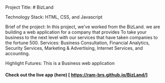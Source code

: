 ﻿Project Title: # BizLand

Technology Stack: HTML, CSS, and Javascript

Brief of the project: In this project, we've worked from the BizLand.
we are building a web application for a company that provides To take your business to the next level with our services that have taken companies to the fortune 500.
Services: Business Consultation, Financial Analytics, Security Services, Marketing & Advertising, Internet Services, and accounting.

Highlight Futures: This is a Business web application 
  
#### Check out the live app (here) [ https://ram-brs.github.io/BizLand/]

